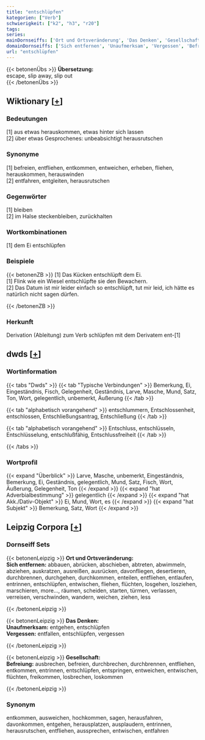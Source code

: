 ```yaml
---
title: "entschlüpfen"
kategorien: ["Verb"]
schwierigkeit: ["k2", "h3", "r20"]
tags:
series:
mainDornseiffs: ['Ort und Ortsveränderung', 'Das Denken', 'Gesellschaft']
domainDornseiffs: ['Sich entfernen', 'Unaufmerksam', 'Vergessen', 'Befreiung']
url: "entschlüpfen"
---
```


{{< betonenÜbs >}}
**Übersetzung:**  
escape, slip away, slip out  
{{< /betonenÜbs >}}

## Wiktionary [[+](https://de.wiktionary.org/wiki/entschlüpfen)]

### Bedeutungen
[1] aus etwas herauskommen, etwas hinter sich lassen  
[2] über etwas Gesprochenes: unbeabsichtigt herausrutschen  

### Synonyme
[1] befreien, entfliehen, entkommen, entweichen, erheben, fliehen, herauskommen, herauswinden  
[2] entfahren, entgleiten, herausrutschen  

### Gegenwörter
[1] bleiben  
[2] im Halse steckenbleiben, zurückhalten  

### Wortkombinationen
[1] dem Ei entschlüpfen  

### Beispiele
{{< betonenZB >}}
[1] Das Kücken entschlüpft dem Ei.  
[1] Flink wie ein Wiesel entschlüpfte sie den Bewachern.  
[2] Das Datum ist mir leider einfach so entschlüpft, tut mir leid, ich hätte es natürlich nicht sagen dürfen.  

{{< /betonenZB >}}
### Herkunft
Derivation (Ableitung) zum Verb schlüpfen mit dem Derivatem ent-[1]  



## dwds [[+](https://www.dwds.de/wb/entschlüpfen)]

### Wortinformation
{{< tabs "Dwds" >}}
{{< tab "Typische Verbindungen" >}}
Bemerkung, Ei, Eingeständnis, Fisch, Gelegenheit, Geständnis, Larve, Masche, Mund, Satz, Ton, Wort, gelegentlich, unbemerkt, Äußerung
{{< /tab >}}

{{< tab "alphabetisch vorangehend" >}}
entschlummern, Entschlossenheit, entschlossen, Entschließungsantrag, Entschließung
{{< /tab >}}

{{< tab "alphabetisch vorangehend" >}}
Entschluss, entschlüsseln, Entschlüsselung, entschlußfähig, Entschlussfreiheit
{{< /tab >}}

{{< /tabs >}}

### Wortprofil
{{< expand "Überblick" >}} Larve, Masche, unbemerkt, Eingeständnis, Bemerkung, Ei, Geständnis, gelegentlich, Mund, Satz, Fisch, Wort, Äußerung, Gelegenheit, Ton {{< /expand >}}
{{< expand "hat Adverbialbestimmung" >}} gelegentlich {{< /expand >}}
{{< expand "hat Akk./Dativ-Objekt" >}} Ei, Mund, Wort, es {{< /expand >}}
{{< expand "hat Subjekt" >}} Bemerkung, Satz, Wort {{< /expand >}}

## Leipzig Corpora [[+](https://corpora.uni-leipzig.de/en/res?word=entschlüpfen&corpusId=deu_newscrawl-public_2018)]

### Dornseiff Sets
{{< betonenLeipzig >}}
**Ort und Ortsveränderung:**  
**Sich entfernen:** abbauen, abrücken, abschieben, abtreten, abwimmeln, abziehen, auskratzen, ausreißen, ausrücken, davonfliegen, desertieren, durchbrennen, durchgehen, durchkommen, enteilen, entfliehen, entlaufen, entrinnen, entschlüpfen, entwischen, fliehen, flüchten, losgehen, losziehen, marschieren, more..., räumen, scheiden, starten, türmen, verlassen, verreisen, verschwinden, wandern, weichen, ziehen, less  

{{< /betonenLeipzig >}}


{{< betonenLeipzig >}}
**Das Denken:**  
**Unaufmerksam:** entgehen, entschlüpfen  
**Vergessen:** entfallen, entschlüpfen, vergessen  

{{< /betonenLeipzig >}}


{{< betonenLeipzig >}}
**Gesellschaft:**  
**Befreiung:** ausbrechen, befreien, durchbrechen, durchbrennen, entfliehen, entkommen, entrinnen, entschlüpfen, entspringen, entweichen, entwischen, flüchten, freikommen, losbrechen, loskommen  

{{< /betonenLeipzig >}}

### Synonym
entkommen, ausweichen, hochkommen, sagen, herausfahren, davonkommen, entgehen, herausplatzen, ausplaudern, entrinnen, herausrutschen, entfliehen, aussprechen, entwischen, entfahren

